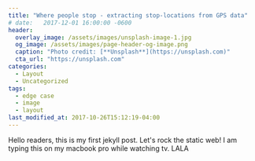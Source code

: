 ```yaml
---
title: "Where people stop - extracting stop-locations from GPS data"
# date:   2017-12-01 16:00:00 -0600
header:
  overlay_image: /assets/images/unsplash-image-1.jpg
  og_image: /assets/images/page-header-og-image.png
  caption: "Photo credit: [**Unsplash**](https://unsplash.com)"
  cta_url: "https://unsplash.com"
categories:
  - Layout
  - Uncategorized
tags:
  - edge case
  - image
  - layout
last_modified_at: 2017-10-26T15:12:19-04:00
---
```


Hello readers, this is my first jekyll post. Let's rock the static web! I am typing this on my macbook pro while watching tv. LALA